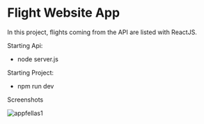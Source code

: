 # Flight Website App

In this project, flights coming from the API are listed with ReactJS.

Starting Api:

- node server.js
 
Starting Project:

- npm run dev

Screenshots

![appfellas1](https://github.com/user-attachments/assets/4d363071-2332-4ecc-bf06-2c287823af97)
